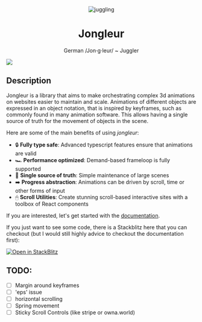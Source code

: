 <div align="center">
    <img src='https://jongleur-docs.vercel.app/logo.png' border='0' alt='juggling'/>
</div>
<h1 align="center"> Jongleur </h1>

<p align="center">
German /Jon·g·leur/ ~ Juggler
</p>

![](./assets/demo.gif)

## Description

Jongleur is a library that aims to make orchestrating complex 3d animations on websites easier to maintain and scale. Animations of different objects are expressed in an object notation, that is inspired by keyframes, such as commonly found in many animation software. This allows having a single source of truth for the movement of objects in the scene.

Here are some of the main benefits of using _jongleur_:

- 🔒 **Fully type safe**: Advanced typescript features ensure that animations are valid
- 🏎 **Performance optimized**: Demand-based frameloop is fully supported
- 📒 **Single source of truth**: Simple maintenance of large scenes
- ➡️ **Progress abstraction**: Animations can be driven by scroll, time or other forms of input
- 🖱 **Scroll Utilities**: Create stunning scroll-based interactive sites with a toolbox of React components

If you are interested, let's get started with the [documentation](https://jongleur-docs.vercel.app).

If you just want to see some code, there is a Stackblitz here that you can checkout (but I would still highly advice to checkout the documentation first):

[![Open in StackBlitz](https://developer.stackblitz.com/img/open_in_stackblitz.svg)](https://stackblitz.com/edit/jongleur-starter?file=src/App.css)

## TODO:

- [ ] Margin around keyframes
- [ ] 'eps' issue
- [ ] horizontal scrolling
- [ ] Spring movement
- [ ] Sticky Scroll Controls (like stripe or owna.world)
